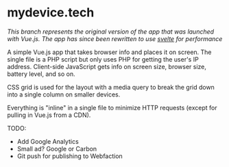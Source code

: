 # mydevice.tech

_This branch represents the original version of the app that was launched with Vue.js. The app has since been
rewritten to use [svelte](https://svelte.technology) for performance_

A simple Vue.js app that takes browser info and places it on screen. The single file is a PHP script but only uses PHP for getting 
the user's IP address. Client-side JavaScript gets info on screen size, browser size, battery level, and so on.

CSS grid is used for the layout with a media query to break the grid down into a single column on smaller devices. 

Everything is "inline" in a single file to minimize HTTP requests (except for pulling in Vue.js from a CDN).  

TODO:
* Add Google Analytics
* Small ad? Google or Carbon
* Git push for publishing to Webfaction